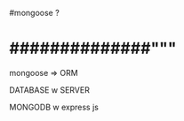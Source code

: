 


#mongoose ?

# ##############"""

mongoose => ORM     

DATABASE w SERVER 

MONGODB  w express js

